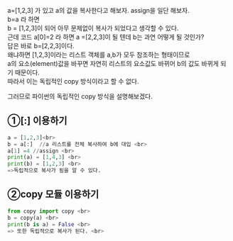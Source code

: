 
a=[1,2,3] 가 있고 a의 값을 복사한다고 해보자.
assign을 일단 해보자.<br>
b=a 라 하면<br>
b = [1,2,3]이 되어 아무 문제없이 복사가 되었다고 생각할 수 있다.<br> 
근데 코드 a[0]=2 라 하면 a =[2,2,3]이 될 텐데 b는 과연 어떻게 될 것인가?<br>
답은 바로 b=[2,2,3]이다. <br>
왜냐하면 [1,2,3]이라는 리스트 객체를 a,b가 모두 참조하는 형태이므로<br> a의 요소(element)값을 바꾸면 자연히 리스트의 요소값도 바뀌어 b의 값도 바뀌게 되기 때문이다. <br>
따라서 이는 독립적인 copy 방식이라고 할 수 없다.

그러므로 파이썬의 독립적인 copy 방식을 설명해보겠다.
## ①[:] 이용하기

```python
a = [1,2,3]<br>
b = a[:]  //a 리스트를 전체 복사하여 b에 대입 <br>
a[1] =4 //assign <br>
print(a) = [1,4,3] <br>
print(b) = [1,2,3] <br>
=>독립적으로 복사가 됨을 알 수 있다.
```

## ②copy 모듈 이용하기 

```python
from copy import copy <br>
b = copy(a) <br>
print(b is a) = False <br>
=> 또한 독립적으로 복사가 된다. <br> 
```
